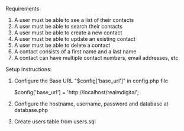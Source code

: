 Requirements

1. A user must be able to see a list of their contacts
2. A user must be able to search their contacts
3. A user must be able to create a new contact
4. A user must be able to update an existing contact
5. A user must be able to delete a contact
6. A contact consists of a first name and a last name
7. A contact can have multiple contact numbers, email addresses, etc

Setup Instructions:

1. Configure the Base URL "$config['base_url']" in config.php file 

    $config['base_url'] = 'http://localhost/realmdigital';

2. Configure the hostname, username, password and database at database.php

3. Create users table from users.sql
